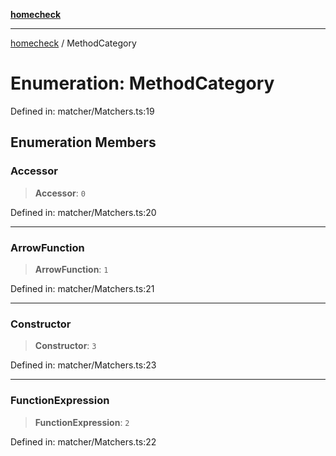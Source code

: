 [**homecheck**](../README.md)

***

[homecheck](../globals.md) / MethodCategory

# Enumeration: MethodCategory

Defined in: matcher/Matchers.ts:19

## Enumeration Members

### Accessor

> **Accessor**: `0`

Defined in: matcher/Matchers.ts:20

***

### ArrowFunction

> **ArrowFunction**: `1`

Defined in: matcher/Matchers.ts:21

***

### Constructor

> **Constructor**: `3`

Defined in: matcher/Matchers.ts:23

***

### FunctionExpression

> **FunctionExpression**: `2`

Defined in: matcher/Matchers.ts:22

